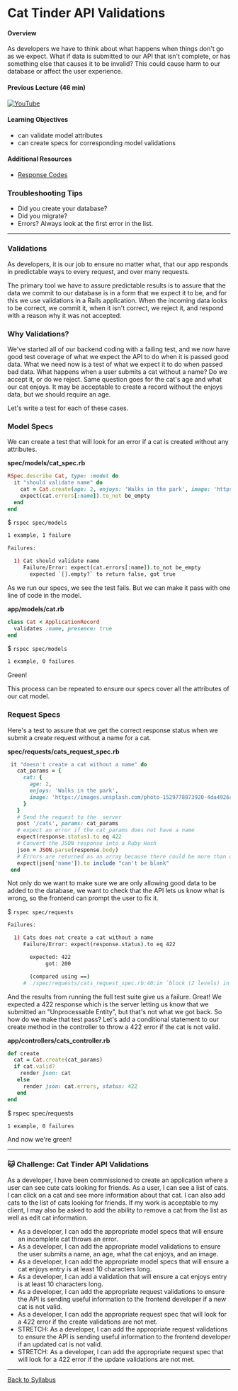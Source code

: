 # Cat Tinder API Validations

#### Overview

As developers we have to think about what happens when things don't go as we expect. What if data is submitted to our API that isn't complete, or has something else that causes it to be invalid? This could cause harm to our database or affect the user experience.

#### Previous Lecture (46 min)

[![YouTube](http://img.youtube.com/vi/r6dWvvc6P5k/0.jpg)](https://www.youtube.com/watch?v=r6dWvvc6P5k)

#### Learning Objectives

- can validate model attributes
- can create specs for corresponding model validations

#### Additional Resources

- [Response Codes](https://en.wikipedia.org/wiki/List_of_HTTP_status_codes)

### Troubleshooting Tips

- Did you create your database?
- Did you migrate?
- Errors? Always look at the first error in the list.

---

### Validations

As developers, it is our job to ensure no matter what, that our app responds in predictable ways to every request, and over many requests.

The primary tool we have to assure predictable results is to assure that the data we commit to our database is in a form that we expect it to be, and for this we use validations in a Rails application. When the incoming data looks to be correct, we commit it, when it isn't correct, we reject it, and respond with a reason why it was not accepted.

### Why Validations?

We've started all of our backend coding with a failing test, and we now have good test coverage of what we expect the API to do when it is passed good data. What we need now is a test of what we expect it to do when passed bad data. What happens when a user submits a cat without a name? Do we accept it, or do we reject. Same question goes for the cat's age and what our cat enjoys. It may be acceptable to create a record without the enjoys data, but we should require an age.

Let's write a test for each of these cases.

### Model Specs

We can create a test that will look for an error if a cat is created without any attributes.

**spec/models/cat_spec.rb**

```ruby
RSpec.describe Cat, type: :model do
  it "should validate name" do
    cat = Cat.create(age: 2, enjoys: 'Walks in the park', image: 'https://images.unsplash.com/photo-1529778873920-4da4926a72c2?ixlib=rb-1.2.1&ixid=MnwxMjA3fDB8MHxwaG90by1wYWdlfHx8fGVufDB8fHx8&auto=format&fit=crop&w=1036&q=80')
    expect(cat.errors[:name]).to_not be_empty
  end
end
```

$ `rspec spec/models`

```bash
1 example, 1 failure

Failures:

  1) Cat should validate name
     Failure/Error: expect(cat.errors[:name]).to_not be_empty
       expected `[].empty?` to return false, got true
```

As we run our specs, we see the test fails. But we can make it pass with one line of code in the model.

**app/models/cat.rb**

```ruby
class Cat < ApplicationRecord
  validates :name, presence: true
end
```

$ `rspec spec/models`

```bash
1 example, 0 failures
```

Green!

This process can be repeated to ensure our specs cover all the attributes of our cat model.

### Request Specs

Here's a test to assure that we get the correct response status when we submit a create request without a name for a cat.

**spec/requests/cats_request_spec.rb**

```ruby
 it "doesn't create a cat without a name" do
   cat_params = {
     cat: {
       age: 2,
       enjoys: 'Walks in the park',
       image: 'https://images.unsplash.com/photo-1529778873920-4da4926a72c2?ixlib=rb-1.2.1&ixid=MnwxMjA3fDB8MHxwaG90by1wYWdlfHx8fGVufDB8fHx8&auto=format&fit=crop&w=1036&q=80'
     }
   }
   # Send the request to the  server
   post '/cats', params: cat_params
   # expect an error if the cat_params does not have a name
   expect(response.status).to eq 422
   # Convert the JSON response into a Ruby Hash
   json = JSON.parse(response.body)
   # Errors are returned as an array because there could be more than one, if there are more than one validation failures on an attribute.
   expect(json['name']).to include "can't be blank"
 end
```

Not only do we want to make sure we are only allowing good data to be added to the database, we want to check that the API lets us know what is wrong, so the frontend can prompt the user to fix it.

$ `rspec spec/requests`

```bash
Failures:

  1) Cats does not create a cat without a name
     Failure/Error: expect(response.status).to eq 422

       expected: 422
            got: 200

       (compared using ==)
     # ./spec/requests/cats_request_spec.rb:40:in `block (2 levels) in <main>'
```

And the results from running the full test suite give us a failure. Great! We expected a 422 response which is the server letting us know that we submitted an "Unprocessable Entity", but that's not what we got back. So how do we make that test pass? Let's add a conditional statement to our create method in the controller to throw a 422 error if the cat is not valid.

**app/controllers/cats_controller.rb**

```ruby
def create
  cat = Cat.create(cat_params)
  if cat.valid?
    render json: cat
   else
     render json: cat.errors, status: 422
   end
end
```

$ rspec spec/requests

```bash
1 example, 0 failures
```

And now we're green!

---

### 🐱 Challenge: Cat Tinder API Validations

As a developer, I have been commissioned to create an application where a user can see cute cats looking for friends. As a user, I can see a list of cats. I can click on a cat and see more information about that cat. I can also add cats to the list of cats looking for friends. If my work is acceptable to my client, I may also be asked to add the ability to remove a cat from the list as well as edit cat information.

- As a developer, I can add the appropriate model specs that will ensure an incomplete cat throws an error.
- As a developer, I can add the appropriate model validations to ensure the user submits a name, an age, what the cat enjoys, and an image.
- As a developer, I can add the appropriate model specs that will ensure a cat enjoys entry is at least 10 characters long.
- As a developer, I can add a validation that will ensure a cat enjoys entry is at least 10 characters long.
- As a developer, I can add the appropriate request validations to ensure the API is sending useful information to the frontend developer if a new cat is not valid.
- As a developer, I can add the appropriate request spec that will look for a 422 error if the create validations are not met.
- STRETCH: As a developer, I can add the appropriate request validations to ensure the API is sending useful information to the frontend developer if an updated cat is not valid.
- STRETCH: As a developer, I can add the appropriate request spec that will look for a 422 error if the update validations are not met.

---

[Back to Syllabus](../../README.md#cat-tinder-backend)

